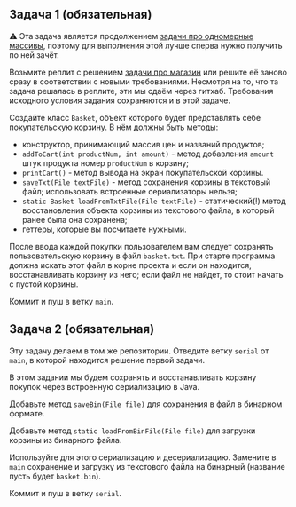 ## Задача 1 (обязательная)

:warning: Эта задача является продолжением [задачи про одномерные массивы](./ARR1D.md), поэтому для выполнения этой лучше сперва нужно получить по ней зачёт.

Возьмите реплит с решением [задачи про магазин](./ARR1D.md) или решите её заново сразу в соответствии с новыми требованиями.
Несмотря на то, что та задача решалась в реплите, эти мы сдаём через гитхаб.
Требования исходного условия задания сохраняются и в этой задаче.

Создайте класс `Basket`, объект которого будет представлять себе покупательскую корзину. В нём должны быть методы:
* конструктор, принимающий массив цен и названий продуктов;
* `addToCart(int productNum, int amount)` - метод добавления `amount` штук продукта номер `productNum` в корзину;
* `printCart()` - метод вывода на экран покупательской корзины.
* `saveTxt(File textFile)` - метод сохранения корзины в текстовый файл; использовать встроенные сериализаторы нельзя;
* `static Basket loadFromTxtFile(File textFile)` - статический(!) метод восстановления объекта корзины из текстового файла, в который ранее была она сохранена;
* геттеры, которые вы посчитаете нужными.

После ввода каждой покупки пользователем вам следует сохранять пользовательскую корзину в файл `basket.txt`. 
При старте программа должна искать этот файл в корне проекта и если он находится, восстанавливать корзину из него; если файл не найдет, то стоит начать с пустой корзины.

Коммит и пуш в ветку `main`.

## Задача 2 (обязательная)

Эту задачу делаем в том же репозитории. Отведите ветку `serial` от `main`, в которой находится решение первой задачи.

В этом задании мы будем сохранять и восстанавливать корзину покупок через встроенную сериализацию в Java.

Добавьте метод `saveBin(File file)` для сохранения в файл в бинарном формате.

Добавьте метод `static loadFromBinFile(File file)` для загрузки корзины из бинарного файла.

Используйте для этого сериализацию и десериализацию.
Замените в `main` сохранение и загрузку из текстового файла на бинарный (название пусть будет `basket.bin`).

Коммит и пуш в ветку `serial`.
